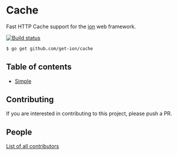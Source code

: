 # Cache

Fast HTTP Cache support for the [ion](https://github.com/get-ion/ion) web framework.

[![Build status](https://api.travis-ci.org/get-ion/cache.svg?branch=master&style=flat-square)](https://travis-ci.org/get-ion/cache)

```sh
$ go get github.com/get-ion/cache
```

## Table of contents

* [Simple](_examples/simple/main.go)


## Contributing

If you are interested in contributing to this project, please push a PR.

## People

[List of all contributors](https://github.com/get-ion/cache/graphs/contributors)